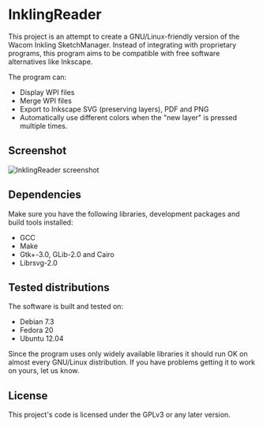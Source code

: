 InklingReader
==============

This project is an attempt to create a GNU/Linux-friendly version of the Wacom 
Inkling SketchManager. Instead of integrating with proprietary programs, this
program aims to be compatible with free software alternatives like Inkscape.

The program can:

* Display WPI files
* Merge WPI files
* Export to Inkscape SVG (preserving layers), PDF and PNG
* Automatically use different colors when the "new layer" is pressed multiple times.


Screenshot
----------

![InklingReader screenshot](http://roelj.com/Inkling.png)

Dependencies
------------

Make sure you have the following libraries, development packages and build 
tools installed:

* GCC
* Make
* Gtk+-3.0, GLib-2.0 and Cairo
* Librsvg-2.0

Tested distributions
--------------------

The software is built and tested on:

* Debian 7.3
* Fedora 20
* Ubuntu 12.04

Since the program uses only widely available libraries it should run OK 
on almost every GNU/Linux distribution. If you have problems getting it
to work on yours, let us know.

License
-------

This project's code is licensed under the GPLv3 or any later version.
